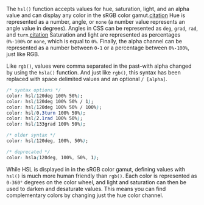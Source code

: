 The `hsl()` function accepts values for hue, saturation, light, and an alpha value and can display any color in the sRGB color gamut.[citation](https://developer.mozilla.org/en-US/docs/Web/CSS/color_value/hsl) Hue is represented as a number, angle, or `none` (a number value represents an angle value in degrees). Angles in CSS can be represented as `deg`, `grad`, `rad`, and `turn`.[citation](https://developer.mozilla.org/en-US/docs/Web/CSS/angle) Saturation and light are represented as percentages `0%-100%` or `none`, which is equal to `0%`. Finally, the alpha channel can be represented as a number between `0-1` or a percentage between `0%-100%`, just like RGB.

Like `rgb()`, values were comma separated in the past–with alpha changed by using the `hsla()` function. And just like `rgb()`, this syntax has been replaced with space delimited values and an optional `/ [alpha]`.

```css
/* syntax options */
color: hsl(120deg 100% 50%);
color: hsl(120deg 100% 50% / 1);
color: hsl(120deg 100% 50% / 100%);
color: hsl(0.3turn 100% 50%);
color: hsl(2.1rad 100% 50%);
color: hsl(133grad 100% 50%);

/* older syntax */
color: hsl(120deg, 100%, 50%);

/* deprecated */
color: hsla(120deg, 100%, 50%, 1);
```

While HSL is displayed in in the sRGB color gamut, defining values with `hsl()` is much more human friendly than `rgb()`. Each color is represented as `0-360°` degrees on the color wheel, and light and saturation can then be used to darken and desaturate values. This means you can find complementary colors by changing just the hue color channel.

